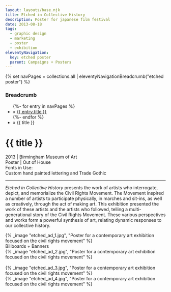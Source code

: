 ```yaml
---
layout: layouts/base.njk
title: Etched in Collective History
description: Poster for japanese film festival
date: 2013-08-18
tags:
  - graphic design
  - marketing
  - poster
  - exhibition
eleventyNavigation:
  key: etched poster
  parent: Campaigns + Posters
---
```

{% set navPages = collections.all | eleventyNavigationBreadcrumb("etched poster") %}
<div class="breadcrumb">
    <h3 class="visually-hidden">Breadcrumb</h3>
	<ul class="nav">
            {%- for entry in navPages %}
		<li class="nav-item"{% if entry.url == page.url %} class="active-breadcrumb"{% endif %}> » <a href="{{ entry.url }}">{{ entry.title }}</a></li>
  	    	{%- endfor %}
	    <li class="nav-item"><active-breadcrumb>» {{ title }}</active-breadcrumb></li>
	</ul>
</div>
<div class="container">
	<div class="row"></div>
	<div class="row">
		<div class="col-4 col-4-md col-4-lg">
			<h1>{{ title }}</h1>
			<figcaption>2013 | Birmingham Museum of Art</figcaption>
			<figcaption>Poster | Out of House</figcaption>
			<figcaption>Fonts in Use:</br>Custom hand painted lettering and Trade Gothic</figcaption>
            <hr>
		    <p><em>Etched in Collective History</em> presents the work of artists who interrogate, depict, and memorialize the Civil Rights Movement. The Movement inspired a number of artists to participate physically, in marches and sit-ins, as well as creatively, through the act of making art. This exhibition presented the work of these artists and the artists who followed, telling a multi-generational story of the Civil Rights Movement. These various perspectives and works form a powerful synthesis of art, relating dynamic responses to our collective history.</p>
		</div>
        <div class="col"></div>
        <div class="col-6 col-6-md col-6-lg">
			{% _image "etched_ad_1.jpg", "Poster for a contemporary art exhibition focused on the civil rights movement" %}
		</div>
	</div>
	<div class="row">
		<div class="col">
			<figcaption>Billboards + Banners</figcaption>
    	</div>
	</div>
	<div class="row">
		<div class="col">
			{% _image "etched_ad_2.jpg", "Poster for a contemporary art exhibition focused on the civil rights movement" %}
			</br></br>
			{% _image "etched_ad_3.jpg", "Poster for a contemporary art exhibition focused on the civil rights movement" %}
		</div>
		<div class="col-4 col-4-md col-4-lg">
			{% _image "etched_ad_4.jpg", "Poster for a contemporary art exhibition focused on the civil rights movement" %}
		</div>
	</div>
</div>